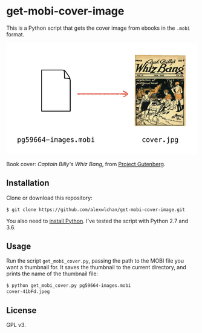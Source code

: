 # get-mobi-cover-image

This is a Python script that gets the cover image from ebooks in the `.mobi` format.

![An arrow from a blank document to a yellowing book cover](README_illustration.jpg)

Book cover: *Captain Billy's Whiz Bang*, from [Project Gutenberg](https://www.gutenberg.org/ebooks/59664).



## Installation

Clone or download this repository:

```console
$ git clone https://github.com/alexwlchan/get-mobi-cover-image.git
```

You also need to [install Python](https://www.python.org/).
I've tested the script with Python 2.7 and 3.6.



## Usage

Run the script `get_mobi_cover.py`, passing the path to the MOBI file you want a thumbnail for.
It saves the thumbnail to the current directory, and prints the name of the thumbnail file:

```console
$ python get_mobi_cover.py pg59664-images.mobi
cover-41bFd.jpeg
```



## License

GPL v3.
